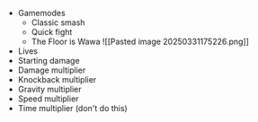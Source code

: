 - Gamemodes
	- Classic smash
	- Quick fight
	- The Floor is Wawa ![[Pasted image 20250331175226.png]]
- Lives
- Starting damage
- Damage multiplier
- Knockback multiplier
- Gravity multiplier
- Speed multiplier
- Time multiplier (don't do this)